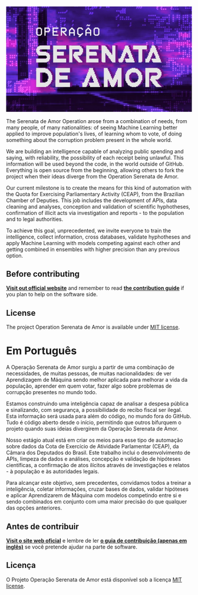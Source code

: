 ![Operação Serenata de Amor](logo.png)

The Serenata de Amor Operation arose from a combination of needs, from many people, of many nationalities: of seeing Machine Learning better applied to improve population's lives, of learning whom to vote, of doing something about the corruption problem present in the whole world.

We are building an intelligence capable of analyzing public spending and saying, with reliability, the possibility of each receipt being unlawful. This information will be used beyond the code, in the world outside of GitHub. Everything is open source from the beginning, allowing others to fork the project when their ideas diverge from the Operation Serenata de Amor.

Our current milestone is to create the means for this kind of automation with the Quota for Exercising Parliamentary Activity (CEAP), from the Brazilian Chamber of Deputies. This job includes the development of APIs, data cleaning and analyses, conception and validation of scientific hyphotheses, confirmation of illicit acts via investigation and reports - to the population and to legal authorities.

To achieve this goal, unprecedented, we invite everyone to train the intelligence, collect information, cross databases, validate hyphotheses and apply Machine Learning with models competing against each other and getting combined in ensembles with higher precision than any previous option.

## Before contributing

**[Visit out official website](http://serenata.datasciencebr.com/)** and remember to read **[the contribution guide](/CONTRIBUTING.md)** if you plan to help on the software side.

## License

The project Operation Serenata de Amor is available under [MIT license](LICENSE).

# Em Português

A Operação Serenata de Amor surgiu a partir de uma combinação de necessidades, de muitas pessoas, de muitas nacionalidades: de ver Aprendizagem de Máquina sendo melhor aplicada para melhorar a vida da população, aprender em quem votar, fazer algo sobre problemas de corrupção presentes no mundo todo.

Estamos construindo uma inteligência capaz de analisar a despesa pública e sinalizando, com segurança, a possibilidade do recibo fiscal ser ilegal. Esta informação será usada para além do código, no mundo fora do GitHub. Tudo é código aberto desde o início, permitindo que outros bifurquem o projeto quando suas ideias divergirem da Operação Serenata de Amor.

Nosso estágio atual está em criar os meios para esse tipo de automação sobre dados da Cota de Exercício de Atividade Parlamentar (CEAP), da Câmara dos Deputados do Brasil. Este trabalho inclui o desenvolvimento de APIs, limpeza de dados e análises, concepção e validação de hipóteses científicas, a confirmação de atos ilícitos através de investigações e relatos - à população e às autoridades legais.

Para alcançar este objetivo, sem precedentes, convidamos todos a treinar a inteligência, coletar informações, cruzar bases de dados, validar hipóteses e aplicar Aprendizarem de Máquina com modelos competindo entre si e sendo combinados em conjunto com uma maior precisão do que qualquer das opções anteriores.

## Antes de contribuir

**[Visit o site web oficial](http://serenata.datasciencebr.com/)** e lembre de ler **[o guia de contribuição (apenas em inglês)](/CONTRIBUTING.md)** se você pretende ajudar na parte de software.

## Licença

O Projeto Operação Serenata de Amor está disponível sob a licença [MIT license](LICENSE).
